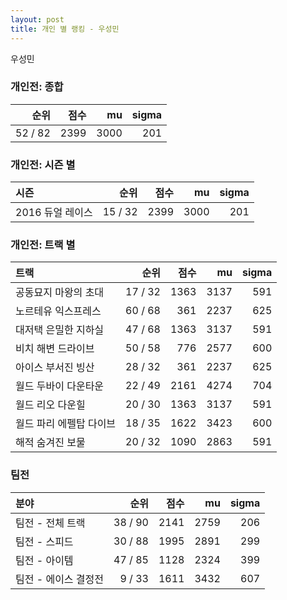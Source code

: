 ```yaml
---
layout: post
title: 개인 별 랭킹 - 우성민
---
```


우성민

### 개인전: 종합

| 순위 | 점수 | mu | sigma |
|---:|---:|---:|---:|
| 52 / 82 | 2399 | 3000 | 201 |

### 개인전: 시즌 별

| 시즌 | 순위 | 점수 | mu | sigma |
|:---|---:|---:|---:|---:|
| 2016 듀얼 레이스 | 15 / 32 | 2399 | 3000 | 201 |

### 개인전: 트랙 별

| 트랙 | 순위 | 점수 | mu | sigma |
|:---|---:|---:|---:|---:|
| 공동묘지 마왕의 초대 | 17 / 32 | 1363 | 3137 | 591 |
| 노르테유 익스프레스 | 60 / 68 | 361 | 2237 | 625 |
| 대저택 은밀한 지하실 | 47 / 68 | 1363 | 3137 | 591 |
| 비치 해변 드라이브 | 50 / 58 | 776 | 2577 | 600 |
| 아이스 부서진 빙산 | 28 / 32 | 361 | 2237 | 625 |
| 월드 두바이 다운타운 | 22 / 49 | 2161 | 4274 | 704 |
| 월드 리오 다운힐 | 20 / 30 | 1363 | 3137 | 591 |
| 월드 파리 에펠탑 다이브 | 18 / 35 | 1622 | 3423 | 600 |
| 해적 숨겨진 보물 | 20 / 32 | 1090 | 2863 | 591 |

### 팀전

| 분야 | 순위 | 점수 | mu | sigma |
|:---|---:|---:|---:|---:|
| 팀전 - 전체 트랙 | 38 / 90 | 2141 | 2759 | 206 |
| 팀전 - 스피드 | 30 / 88 | 1995 | 2891 | 299 |
| 팀전 - 아이템 | 47 / 85 | 1128 | 2324 | 399 |
| 팀전 - 에이스 결정전 | 9 / 33 | 1611 | 3432 | 607 |
